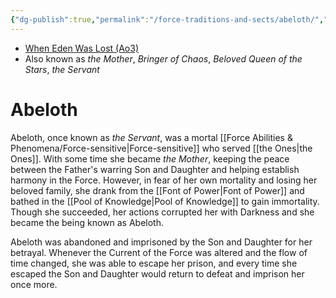 ```yaml
---
{"dg-publish":true,"permalink":"/force-traditions-and-sects/abeloth/","tags":["unfinished"],"noteIcon":"saber1"}
---
```


- [When Eden Was Lost (Ao3)](https://archiveofourown.org/works/19334440)
- Also known as *the Mother*, *Bringer of Chaos*, *Beloved Queen of the Stars*, *the Servant*
# Abeloth
Abeloth, once known as *the Servant*, was a mortal [[Force Abilities & Phenomena/Force-sensitive\|Force-sensitive]] who served [[the Ones\|the Ones]]. With some time she became *the Mother*, keeping the peace between the Father's warring Son and Daughter and helping establish harmony in the Force. However, in fear of her own mortality and losing her beloved family, she drank from the [[Font of Power\|Font of Power]] and bathed in the [[Pool of Knowledge\|Pool of Knowledge]] to gain immortality. Though she succeeded, her actions corrupted her with Darkness and she became the being known as Abeloth.

Abeloth was abandoned and imprisoned by the Son and Daughter for her betrayal. Whenever the Current of the Force was altered and the flow of time changed, she was able to escape her prison, and every time she escaped the Son and Daughter would return to defeat and imprison her once more. 